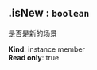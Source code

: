 <a name="module_miot/service/scene--module.exports.IScene+isNew"></a>

## .isNew : <code>boolean</code>
是否是新的场景

**Kind**: instance member  
**Read only**: true  
